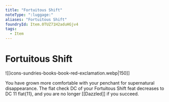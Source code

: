 ```yaml
---
title: "Fortuitous Shift"
noteType: ":luggage:"
aliases: "Fortuitous Shift"
foundryId: Item.0TUZ71H2aduHGjv4
tags:
  - Item
---
```


# Fortuitous Shift
![[icons-sundries-books-book-red-exclamation.webp|150]]

You have grown more comfortable with your penchant for supernatural disappearance. The flat check DC of your Fortuitous Shift feat decreases to DC 11 flat{11}, and you are no longer [[Dazzled]] if you succeed.
